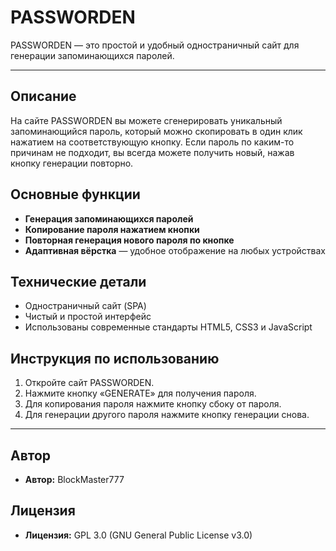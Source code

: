 # PASSWORDEN

PASSWORDEN — это простой и удобный одностраничный сайт для генерации запоминающихся паролей.

---

## Описание

На сайте PASSWORDEN вы можете сгенерировать уникальный запоминающийся пароль,
который можно скопировать в один клик нажатием на соответствующую кнопку. Если пароль по каким-то причинам не подходит,
вы всегда можете получить новый, нажав кнопку генерации повторно.

## Основные функции

- **Генерация запоминающихся паролей**
- **Копирование пароля нажатием кнопки**
- **Повторная генерация нового пароля по кнопке**
- **Адаптивная вёрстка** — удобное отображение на любых устройствах

## Технические детали

- Одностраничный сайт (SPA)
- Чистый и простой интерфейс
- Использованы современные стандарты HTML5, CSS3 и JavaScript

## Инструкция по использованию

1. Откройте сайт PASSWORDEN.
2. Нажмите кнопку «GENERATE» для получения пароля.
3. Для копирования пароля нажмите кнопку сбоку от пароля.
4. Для генерации другого пароля нажмите кнопку генерации снова.

---

## Автор

- **Автор:** BlockMaster777

## Лицензия

- **Лицензия:** GPL 3.0 (GNU General Public License v3.0)  
